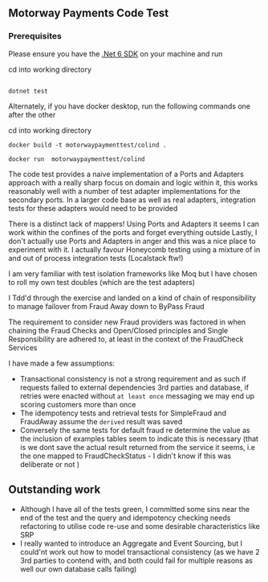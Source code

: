 ## Motorway Payments Code Test 

### Prerequisites
Please ensure you have the [.Net 6 SDK](https://dotnet.microsoft.com/en-us/download/dotnet/thank-you/sdk-6.0.403-windows-x64-installer) on your machine and run 

cd into working directory
```

dotnet test
 ```

Alternately, if you have docker desktop, run the following commands one after the other

cd into working directory
```
docker build -t motorwaypaymenttest/colind .
```

```
docker run  motorwaypaymenttest/colind
```



The code test provides a naive implementation of a Ports and Adapters approach with a really sharp focus on domain and logic within it,  this works reasonably well with a number of test adapter implementations for the secondary ports.
In a larger code base as well as real adapters, integration tests for these adapters would need to be provided 

There is a distinct lack of mappers! Using Ports and Adapters it seems I can work within the confines of the ports and forget everything outside 
Lastly, I don't actually use Ports and Adapters in anger and this was a nice place to experiment with it. 
I actually favour Honeycomb testing using a mixture of in and out of process integration tests (Localstack ftw!)

I am very familiar with test isolation frameworks like Moq but I have chosen to roll my own test doubles (which are the test adapters)

I Tdd'd through the exercise and landed on a kind of chain of responsibility to manage failover from Fraud Away down to ByPass Fraud

The requirement to consider new Fraud providers was factored in when chaining the Fraud Checks and Open/Closed principles and Single Responsibility are adhered to, at least in the context of 
the FraudCheck Services 

I have made a few assumptions:
 - Transactional consistency is not a strong requirement and as such if requests failed to external dependencies 3rd parties and database, if retries were enacted without ` at least once ` messaging we may end up scoring customers more than once
 - The idempotency tests and retrieval tests for SimpleFraud and FraudAway assume the `derived` result was saved
 - Conversely the same tests for default fraud re determine the value as the inclusion of examples tables seem to indicate this is necessary (that is we dont save the actual result returned from the service it seems, i.e the one mapped to FraudCheckStatus - I didn't know if this was deliberate or not )

## Outstanding work
- Although I have all of the tests green, I committed some sins near the end of the test and the query and idempotency checking needs refactoring to utilise code re-use and some desirable characteristics like SRP
- I really wanted to introduce an Aggregate and Event Sourcing, but I could'nt work out how to model transactional consistency (as we have 2 3rd parties to contend with, and both could fail for multiple reasons as well our own database calls failing)
